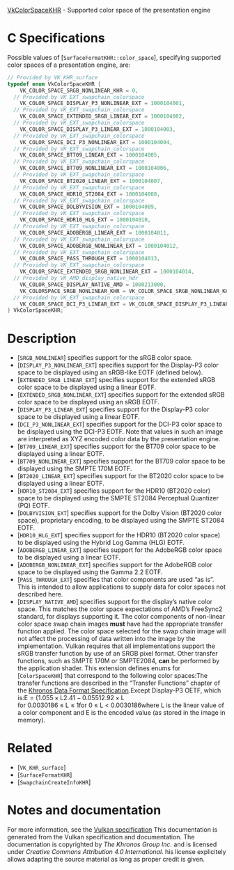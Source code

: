 [VkColorSpaceKHR](https://www.khronos.org/registry/vulkan/specs/1.3-extensions/man/html/VkColorSpaceKHR.html) - Supported color space of the presentation engine

# C Specifications
Possible values of [`SurfaceFormatKHR::color_space`], specifying
supported color spaces of a presentation engine, are:
```c
// Provided by VK_KHR_surface
typedef enum VkColorSpaceKHR {
    VK_COLOR_SPACE_SRGB_NONLINEAR_KHR = 0,
  // Provided by VK_EXT_swapchain_colorspace
    VK_COLOR_SPACE_DISPLAY_P3_NONLINEAR_EXT = 1000104001,
  // Provided by VK_EXT_swapchain_colorspace
    VK_COLOR_SPACE_EXTENDED_SRGB_LINEAR_EXT = 1000104002,
  // Provided by VK_EXT_swapchain_colorspace
    VK_COLOR_SPACE_DISPLAY_P3_LINEAR_EXT = 1000104003,
  // Provided by VK_EXT_swapchain_colorspace
    VK_COLOR_SPACE_DCI_P3_NONLINEAR_EXT = 1000104004,
  // Provided by VK_EXT_swapchain_colorspace
    VK_COLOR_SPACE_BT709_LINEAR_EXT = 1000104005,
  // Provided by VK_EXT_swapchain_colorspace
    VK_COLOR_SPACE_BT709_NONLINEAR_EXT = 1000104006,
  // Provided by VK_EXT_swapchain_colorspace
    VK_COLOR_SPACE_BT2020_LINEAR_EXT = 1000104007,
  // Provided by VK_EXT_swapchain_colorspace
    VK_COLOR_SPACE_HDR10_ST2084_EXT = 1000104008,
  // Provided by VK_EXT_swapchain_colorspace
    VK_COLOR_SPACE_DOLBYVISION_EXT = 1000104009,
  // Provided by VK_EXT_swapchain_colorspace
    VK_COLOR_SPACE_HDR10_HLG_EXT = 1000104010,
  // Provided by VK_EXT_swapchain_colorspace
    VK_COLOR_SPACE_ADOBERGB_LINEAR_EXT = 1000104011,
  // Provided by VK_EXT_swapchain_colorspace
    VK_COLOR_SPACE_ADOBERGB_NONLINEAR_EXT = 1000104012,
  // Provided by VK_EXT_swapchain_colorspace
    VK_COLOR_SPACE_PASS_THROUGH_EXT = 1000104013,
  // Provided by VK_EXT_swapchain_colorspace
    VK_COLOR_SPACE_EXTENDED_SRGB_NONLINEAR_EXT = 1000104014,
  // Provided by VK_AMD_display_native_hdr
    VK_COLOR_SPACE_DISPLAY_NATIVE_AMD = 1000213000,
    VK_COLORSPACE_SRGB_NONLINEAR_KHR = VK_COLOR_SPACE_SRGB_NONLINEAR_KHR,
  // Provided by VK_EXT_swapchain_colorspace
    VK_COLOR_SPACE_DCI_P3_LINEAR_EXT = VK_COLOR_SPACE_DISPLAY_P3_LINEAR_EXT,
} VkColorSpaceKHR;
```

# Description
- [`SRGB_NONLINEAR`] specifies support for the sRGB color space.
- [`DISPLAY_P3_NONLINEAR_EXT`] specifies support for the Display-P3 color space to be displayed using an sRGB-like EOTF (defined below).
- [`EXTENDED_SRGB_LINEAR_EXT`] specifies support for the extended sRGB color space to be displayed using a linear EOTF.
- [`EXTENDED_SRGB_NONLINEAR_EXT`] specifies support for the extended sRGB color space to be displayed using an sRGB EOTF.
- [`DISPLAY_P3_LINEAR_EXT`] specifies support for the Display-P3 color space to be displayed using a linear EOTF.
- [`DCI_P3_NONLINEAR_EXT`] specifies support for the DCI-P3 color space to be displayed using the DCI-P3 EOTF. Note that values in such an image are interpreted as XYZ encoded color data by the presentation engine.
- [`BT709_LINEAR_EXT`] specifies support for the BT709 color space to be displayed using a linear EOTF.
- [`BT709_NONLINEAR_EXT`] specifies support for the BT709 color space to be displayed using the SMPTE 170M EOTF.
- [`BT2020_LINEAR_EXT`] specifies support for the BT2020 color space to be displayed using a linear EOTF.
- [`HDR10_ST2084_EXT`] specifies support for the HDR10 (BT2020 color) space to be displayed using the SMPTE ST2084 Perceptual Quantizer (PQ) EOTF.
- [`DOLBYVISION_EXT`] specifies support for the Dolby Vision (BT2020 color space), proprietary encoding, to be displayed using the SMPTE ST2084 EOTF.
- [`HDR10_HLG_EXT`] specifies support for the HDR10 (BT2020 color space) to be displayed using the Hybrid Log Gamma (HLG) EOTF.
- [`ADOBERGB_LINEAR_EXT`] specifies support for the AdobeRGB color space to be displayed using a linear EOTF.
- [`ADOBERGB_NONLINEAR_EXT`] specifies support for the AdobeRGB color space to be displayed using the Gamma 2.2 EOTF.
- [`PASS_THROUGH_EXT`] specifies that color components are used “as is”. This is intended to allow applications to supply data for color spaces not described here.
- [`DISPLAY_NATIVE_AMD`] specifies support for the display’s native color space. This matches the color space expectations of AMD’s FreeSync2 standard, for displays supporting it.
The color components of non-linear color space swap chain images  **must**  have
had the appropriate transfer function applied.
The color space selected for the swap chain image will not affect the
processing of data written into the image by the implementation.
Vulkan requires that all implementations support the sRGB transfer function
by use of an SRGB pixel format.
Other transfer functions, such as SMPTE 170M or SMPTE2084,  **can**  be performed
by the application shader.
This extension defines enums for [`ColorSpaceKHR`] that correspond to
the following color spaces:The transfer functions are described in the “Transfer Functions” chapter
of the [Khronos Data Format Specification](https://www.khronos.org/registry/vulkan/specs/1.3-extensions/html/vkspec.html#data-format).Except Display-P3 OETF, which is:<span class="katex"><span class="katex-html" aria-hidden="true"><span class="base"><span class="strut" style="height:3.30003em;vertical-align:-1.400015em;"></span><span class="mord"><span class="mtable"><span class="col-align-r"><span class="vlist-t vlist-t2"><span class="vlist-r"><span style="height:1.900015em;" class="vlist"><span style="top:-3.9000150000000002em;"><span style="height:3.75em;" class="pstrut"></span><span class="mord"><span class="mord mathdefault" style="margin-right:0.05764em;">E</span></span></span></span><span class="vlist-s">​</span></span><span class="vlist-r"><span class="vlist" style="height:1.400015em;"><span></span></span></span></span></span><span class="col-align-l"><span class="vlist-t vlist-t2"><span class="vlist-r"><span style="height:1.900015em;" class="vlist"><span style="top:-3.9000150000000002em;"><span style="height:3.75em;" class="pstrut"></span><span class="mord"><span class="mord"></span><span class="mspace" style="margin-right:0.2777777777777778em;"></span><span class="mrel">=</span><span style="margin-right:0.2777777777777778em;" class="mspace"></span><span class="minner"><span style="top:0em;" class="mopen delimcenter"><span class="delimsizing size4">{</span></span><span class="mord"><span class="mtable"><span class="col-align-l"><span class="vlist-t vlist-t2"><span class="vlist-r"><span style="height:1.69em;" class="vlist"><span style="top:-3.69em;"><span class="pstrut" style="height:3.008em;"></span><span class="mord"><span class="mord">1</span><span class="mord">.</span><span class="mord">0</span><span class="mord">5</span><span class="mord">5</span><span class="mspace" style="margin-right:0.2222222222222222em;"></span><span class="mbin">×</span><span class="mspace" style="margin-right:0.2222222222222222em;"></span><span class="mord"><span class="mord mathdefault">L</span><span class="msupsub"><span class="vlist-t"><span class="vlist-r"><span class="vlist" style="height:0.9540200000000001em;"><span style="top:-3.363em;margin-right:0.05em;"><span class="pstrut" style="height:3em;"></span><span class="sizing reset-size6 size3 mtight"><span class="mord mtight"><span class="mord mtight"><span class="mopen nulldelimiter sizing reset-size3 size6"></span><span class="mfrac"><span class="vlist-t vlist-t2"><span class="vlist-r"><span style="height:0.8443142857142858em;" class="vlist"><span style="top:-2.656em;"><span style="height:3em;" class="pstrut"></span><span class="sizing reset-size3 size1 mtight"><span class="mord mtight"><span class="mord mtight">2</span><span class="mord mtight">.</span><span class="mord mtight">4</span></span></span></span><span style="top:-3.2255000000000003em;"><span class="pstrut" style="height:3em;"></span><span class="frac-line mtight" style="border-bottom-width:0.049em;"></span></span><span style="top:-3.384em;"><span style="height:3em;" class="pstrut"></span><span class="sizing reset-size3 size1 mtight"><span class="mord mtight"><span class="mord mtight">1</span></span></span></span></span><span class="vlist-s">​</span></span><span class="vlist-r"><span style="height:0.344em;" class="vlist"><span></span></span></span></span></span><span class="mclose nulldelimiter sizing reset-size3 size6"></span></span></span></span></span></span></span></span></span></span><span style="margin-right:0.2222222222222222em;" class="mspace"></span><span class="mbin">−</span><span class="mspace" style="margin-right:0.2222222222222222em;"></span><span class="mord">0</span><span class="mord">.</span><span class="mord">0</span><span class="mord">5</span><span class="mord">5</span></span></span><span style="top:-2.25em;"><span class="pstrut" style="height:3.008em;"></span><span class="mord"><span class="mord">1</span><span class="mord">2</span><span class="mord">.</span><span class="mord">9</span><span class="mord">2</span><span class="mspace" style="margin-right:0.2222222222222222em;"></span><span class="mbin">×</span><span style="margin-right:0.2222222222222222em;" class="mspace"></span><span class="mord mathdefault">L</span></span></span></span><span class="vlist-s">​</span></span><span class="vlist-r"><span class="vlist" style="height:1.19em;"><span></span></span></span></span></span><span class="arraycolsep" style="width:1em;"></span><span class="col-align-l"><span class="vlist-t vlist-t2"><span class="vlist-r"><span style="height:1.69em;" class="vlist"><span style="top:-3.69em;"><span style="height:3.008em;" class="pstrut"></span><span class="mord"><span class="mord text"><span class="mord">for</span></span><span class="mspace">&nbsp;</span><span class="mord">0</span><span class="mord">.</span><span class="mord">0</span><span class="mord">0</span><span class="mord">3</span><span class="mord">0</span><span class="mord">1</span><span class="mord">8</span><span class="mord">6</span><span style="margin-right:0.2777777777777778em;" class="mspace"></span><span class="mrel">≤</span><span style="margin-right:0.2777777777777778em;" class="mspace"></span><span class="mord mathdefault">L</span><span style="margin-right:0.2777777777777778em;" class="mspace"></span><span class="mrel">≤</span><span class="mspace" style="margin-right:0.2777777777777778em;"></span><span class="mord">1</span></span></span><span style="top:-2.25em;"><span class="pstrut" style="height:3.008em;"></span><span class="mord"><span class="mord text"><span class="mord">for</span></span><span class="mspace">&nbsp;</span><span class="mord">0</span><span style="margin-right:0.2777777777777778em;" class="mspace"></span><span class="mrel">≤</span><span style="margin-right:0.2777777777777778em;" class="mspace"></span><span class="mord mathdefault">L</span><span class="mspace" style="margin-right:0.2777777777777778em;"></span><span class="mrel">&lt;</span><span class="mspace" style="margin-right:0.2777777777777778em;"></span><span class="mord">0</span><span class="mord">.</span><span class="mord">0</span><span class="mord">0</span><span class="mord">3</span><span class="mord">0</span><span class="mord">1</span><span class="mord">8</span><span class="mord">6</span></span></span></span><span class="vlist-s">​</span></span><span class="vlist-r"><span class="vlist" style="height:1.19em;"><span></span></span></span></span></span></span></span><span class="mclose nulldelimiter"></span></span></span></span></span><span class="vlist-s">​</span></span><span class="vlist-r"><span class="vlist" style="height:1.400015em;"><span></span></span></span></span></span></span></span></span></span></span>where L is the linear value of a color component and E is the
encoded value (as stored in the image in memory).

# Related
- [`VK_KHR_surface`]
- [`SurfaceFormatKHR`]
- [`SwapchainCreateInfoKHR`]

# Notes and documentation
For more information, see the [Vulkan specification](https://www.khronos.org/registry/vulkan/specs/1.3-extensions/html/vkspec.html)
This documentation is generated from the Vulkan specification and documentation.
The documentation is copyrighted by *The Khronos Group Inc.* and is licensed under *Creative Commons Attribution 4.0 International*.
his license explicitely allows adapting the source material as long as proper credit is given.
        